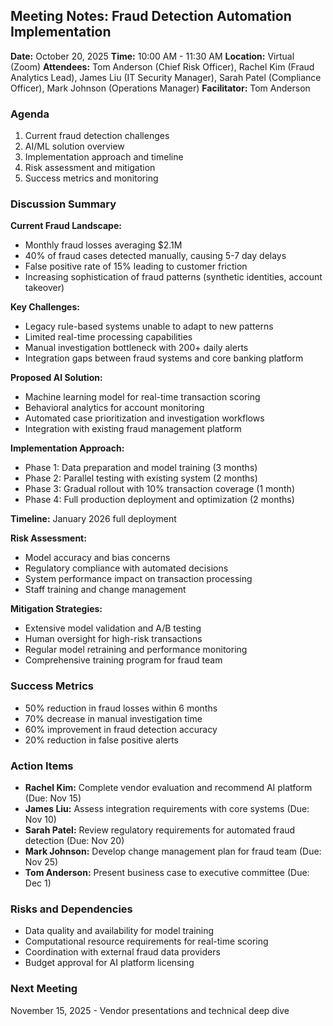 ## Meeting Notes: Fraud Detection Automation Implementation

**Date:** October 20, 2025
**Time:** 10:00 AM - 11:30 AM
**Location:** Virtual (Zoom)
**Attendees:** Tom Anderson (Chief Risk Officer), Rachel Kim (Fraud Analytics Lead), James Liu (IT Security Manager), Sarah Patel (Compliance Officer), Mark Johnson (Operations Manager)
**Facilitator:** Tom Anderson

### Agenda
1. Current fraud detection challenges
2. AI/ML solution overview
3. Implementation approach and timeline
4. Risk assessment and mitigation
5. Success metrics and monitoring

### Discussion Summary

**Current Fraud Landscape:**
- Monthly fraud losses averaging $2.1M
- 40% of fraud cases detected manually, causing 5-7 day delays
- False positive rate of 15% leading to customer friction
- Increasing sophistication of fraud patterns (synthetic identities, account takeover)

**Key Challenges:**
- Legacy rule-based systems unable to adapt to new patterns
- Limited real-time processing capabilities
- Manual investigation bottleneck with 200+ daily alerts
- Integration gaps between fraud systems and core banking platform

**Proposed AI Solution:**
- Machine learning model for real-time transaction scoring
- Behavioral analytics for account monitoring
- Automated case prioritization and investigation workflows
- Integration with existing fraud management platform

**Implementation Approach:**
- Phase 1: Data preparation and model training (3 months)
- Phase 2: Parallel testing with existing system (2 months)
- Phase 3: Gradual rollout with 10% transaction coverage (1 month)
- Phase 4: Full production deployment and optimization (2 months)

**Timeline:** January 2026 full deployment

**Risk Assessment:**
- Model accuracy and bias concerns
- Regulatory compliance with automated decisions
- System performance impact on transaction processing
- Staff training and change management

**Mitigation Strategies:**
- Extensive model validation and A/B testing
- Human oversight for high-risk transactions
- Regular model retraining and performance monitoring
- Comprehensive training program for fraud team

### Success Metrics
- 50% reduction in fraud losses within 6 months
- 70% decrease in manual investigation time
- 60% improvement in fraud detection accuracy
- 20% reduction in false positive alerts

### Action Items
- **Rachel Kim:** Complete vendor evaluation and recommend AI platform (Due: Nov 15)
- **James Liu:** Assess integration requirements with core systems (Due: Nov 10)
- **Sarah Patel:** Review regulatory requirements for automated fraud detection (Due: Nov 20)
- **Mark Johnson:** Develop change management plan for fraud team (Due: Nov 25)
- **Tom Anderson:** Present business case to executive committee (Due: Dec 1)

### Risks and Dependencies
- Data quality and availability for model training
- Computational resource requirements for real-time scoring
- Coordination with external fraud data providers
- Budget approval for AI platform licensing

### Next Meeting
November 15, 2025 - Vendor presentations and technical deep dive
